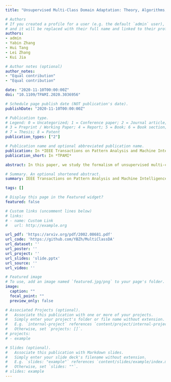 ```yaml
---
title: "Unsupervised Multi-Class Domain Adaptation: Theory, Algorithms, and Practice"

# Authors
# If you created a profile for a user (e.g. the default `admin` user), write the username (folder name) here 
# and it will be replaced with their full name and linked to their profile.
authors:
- admin
- Yabin Zhang
- Hui Tang
- Lei Zhang
- Kui Jia

# Author notes (optional)
author_notes:
- "Equal contribution"
- "Equal contribution"

date: "2020-11-10T00:00:00Z"
doi: "10.1109/TPAMI.2020.3036956"

# Schedule page publish date (NOT publication's date).
publishDate: "2020-11-10T00:00:00Z"

# Publication type.
# Legend: 0 = Uncategorized; 1 = Conference paper; 2 = Journal article;
# 3 = Preprint / Working Paper; 4 = Report; 5 = Book; 6 = Book section;
# 7 = Thesis; 8 = Patent
publication_types: ["2"]

# Publication name and optional abbreviated publication name.
publication: In *IEEE Transactions on Pattern Analysis and Machine Intelligence*
publication_short: In *TPAMI*

abstract: In this paper, we study the formalism of unsupervised multi-class domain adaptation (multi-class UDA), which underlies a few recent algorithms whose learning objectives are only motivated empirically. Multi-Class Scoring Disagreement (MCSD) divergence is presented by aggregating the absolute margin violations in multi-class classification, and this proposed MCSD is able to fully characterize the relations between any pair of multi-class scoring hypotheses. By using MCSD as a measure of domain distance, we develop a new domain adaptation bound for multi-class UDA; its data-dependent, probably approximately correct bound is also developed that naturally suggests adversarial learning objectives to align conditional feature distributions across source and target domains. Consequently, an algorithmic framework of Multi-class Domain-adversarial learning Networks (McDalNets) is developed, and its different instantiations via surrogate learning objectives either coincide with or resemble a few recently popular methods, thus (partially) underscoring their practical effectiveness. Based on our identical theory for multi-class UDA, we also introduce a new algorithm of Domain-Symmetric Networks (SymmNets), which is featured by a novel adversarial strategy of domain confusion and discrimination. SymmNets affords simple extensions that work equally well under the problem settings of either closed set, partial, or open set UDA. We conduct careful empirical studies to compare different algorithms of McDalNets and our newly introduced SymmNets. Experiments verify our theoretical analysis and show the efficacy of our proposed SymmNets. In addition, we have made our implementation code publicly available.

# Summary. An optional shortened abstract.
summary: IEEE Transactions on Pattern Analysis and Machine Intelligence (TPAMI), 2020

tags: []

# Display this page in the Featured widget?
featured: false

# Custom links (uncomment lines below)
# links:
# - name: Custom Link
#   url: http://example.org

url_pdf: 'https://arxiv.org/pdf/2002.08681.pdf'
url_code: 'https://github.com/YBZh/MultiClassDA'
url_dataset: ''
url_poster: ''
url_project: ''
url_slides: 'slide.pptx'
url_source: ''
url_video: ''

# Featured image
# To use, add an image named `featured.jpg/png` to your page's folder. 
image:
  caption: ""
  focal_point: ""
  preview_only: false

# Associated Projects (optional).
#   Associate this publication with one or more of your projects.
#   Simply enter your project's folder or file name without extension.
#   E.g. `internal-project` references `content/project/internal-project/index.md`.
#   Otherwise, set `projects: []`.
# projects:
# - example

# Slides (optional).
#   Associate this publication with Markdown slides.
#   Simply enter your slide deck's filename without extension.
#   E.g. `slides: "example"` references `content/slides/example/index.md`.
#   Otherwise, set `slides: ""`.
# slides: example
---
```

